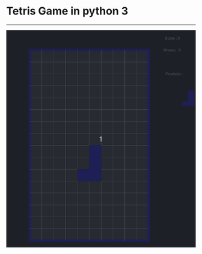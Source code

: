 # Tetris Game in python 3
---

![Exécution d'une partie de jeu](./demo.gif "Démo d'une partie de jeu")
